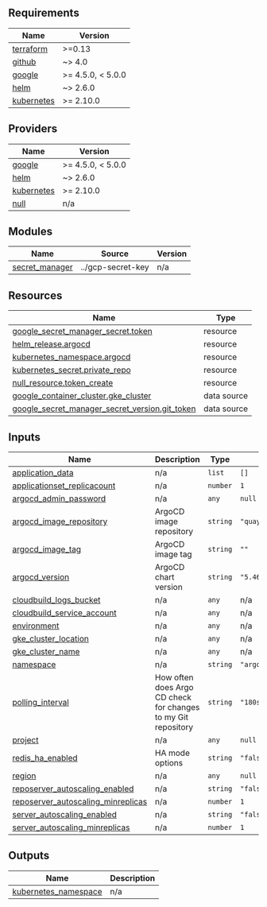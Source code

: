 <!-- BEGIN_TF_DOCS -->
## Requirements

| Name | Version |
|------|---------|
| <a name="requirement_terraform"></a> [terraform](#requirement\_terraform) | >=0.13 |
| <a name="requirement_github"></a> [github](#requirement\_github) | ~> 4.0 |
| <a name="requirement_google"></a> [google](#requirement\_google) | >= 4.5.0, < 5.0.0 |
| <a name="requirement_helm"></a> [helm](#requirement\_helm) | ~> 2.6.0 |
| <a name="requirement_kubernetes"></a> [kubernetes](#requirement\_kubernetes) | >= 2.10.0 |

## Providers

| Name | Version |
|------|---------|
| <a name="provider_google"></a> [google](#provider\_google) | >= 4.5.0, < 5.0.0 |
| <a name="provider_helm"></a> [helm](#provider\_helm) | ~> 2.6.0 |
| <a name="provider_kubernetes"></a> [kubernetes](#provider\_kubernetes) | >= 2.10.0 |
| <a name="provider_null"></a> [null](#provider\_null) | n/a |

## Modules

| Name | Source | Version |
|------|--------|---------|
| <a name="module_secret_manager"></a> [secret\_manager](#module\_secret\_manager) | ../gcp-secret-key | n/a |

## Resources

| Name | Type |
|------|------|
| [google_secret_manager_secret.token](https://registry.terraform.io/providers/hashicorp/google/latest/docs/resources/secret_manager_secret) | resource |
| [helm_release.argocd](https://registry.terraform.io/providers/hashicorp/helm/latest/docs/resources/release) | resource |
| [kubernetes_namespace.argocd](https://registry.terraform.io/providers/hashicorp/kubernetes/latest/docs/resources/namespace) | resource |
| [kubernetes_secret.private_repo](https://registry.terraform.io/providers/hashicorp/kubernetes/latest/docs/resources/secret) | resource |
| [null_resource.token_create](https://registry.terraform.io/providers/hashicorp/null/latest/docs/resources/resource) | resource |
| [google_container_cluster.gke_cluster](https://registry.terraform.io/providers/hashicorp/google/latest/docs/data-sources/container_cluster) | data source |
| [google_secret_manager_secret_version.git_token](https://registry.terraform.io/providers/hashicorp/google/latest/docs/data-sources/secret_manager_secret_version) | data source |

## Inputs

| Name | Description | Type | Default | Required |
|------|-------------|------|---------|:--------:|
| <a name="input_application_data"></a> [application\_data](#input\_application\_data) | n/a | `list` | `[]` | no |
| <a name="input_applicationset_replicacount"></a> [applicationset\_replicacount](#input\_applicationset\_replicacount) | n/a | `number` | `1` | no |
| <a name="input_argocd_admin_password"></a> [argocd\_admin\_password](#input\_argocd\_admin\_password) | n/a | `any` | `null` | no |
| <a name="input_argocd_image_repository"></a> [argocd\_image\_repository](#input\_argocd\_image\_repository) | ArgoCD image repository | `string` | `"quay.io/argoproj/argocd"` | no |
| <a name="input_argocd_image_tag"></a> [argocd\_image\_tag](#input\_argocd\_image\_tag) | ArgoCD image tag | `string` | `""` | no |
| <a name="input_argocd_version"></a> [argocd\_version](#input\_argocd\_version) | ArgoCD chart version | `string` | `"5.46.7"` | no |
| <a name="input_cloudbuild_logs_bucket"></a> [cloudbuild\_logs\_bucket](#input\_cloudbuild\_logs\_bucket) | n/a | `any` | n/a | yes |
| <a name="input_cloudbuild_service_account"></a> [cloudbuild\_service\_account](#input\_cloudbuild\_service\_account) | n/a | `any` | n/a | yes |
| <a name="input_environment"></a> [environment](#input\_environment) | n/a | `any` | n/a | yes |
| <a name="input_gke_cluster_location"></a> [gke\_cluster\_location](#input\_gke\_cluster\_location) | n/a | `any` | n/a | yes |
| <a name="input_gke_cluster_name"></a> [gke\_cluster\_name](#input\_gke\_cluster\_name) | n/a | `any` | n/a | yes |
| <a name="input_namespace"></a> [namespace](#input\_namespace) | n/a | `string` | `"argocd"` | no |
| <a name="input_polling_interval"></a> [polling\_interval](#input\_polling\_interval) | How often does Argo CD check for changes to my Git repository | `string` | `"180s"` | no |
| <a name="input_project"></a> [project](#input\_project) | n/a | `any` | `null` | no |
| <a name="input_redis_ha_enabled"></a> [redis\_ha\_enabled](#input\_redis\_ha\_enabled) | HA mode options | `string` | `"false"` | no |
| <a name="input_region"></a> [region](#input\_region) | n/a | `any` | `null` | no |
| <a name="input_reposerver_autoscaling_enabled"></a> [reposerver\_autoscaling\_enabled](#input\_reposerver\_autoscaling\_enabled) | n/a | `string` | `"false"` | no |
| <a name="input_reposerver_autoscaling_minreplicas"></a> [reposerver\_autoscaling\_minreplicas](#input\_reposerver\_autoscaling\_minreplicas) | n/a | `number` | `1` | no |
| <a name="input_server_autoscaling_enabled"></a> [server\_autoscaling\_enabled](#input\_server\_autoscaling\_enabled) | n/a | `string` | `"false"` | no |
| <a name="input_server_autoscaling_minreplicas"></a> [server\_autoscaling\_minreplicas](#input\_server\_autoscaling\_minreplicas) | n/a | `number` | `1` | no |

## Outputs

| Name | Description |
|------|-------------|
| <a name="output_kubernetes_namespace"></a> [kubernetes\_namespace](#output\_kubernetes\_namespace) | n/a |
<!-- END_TF_DOCS -->